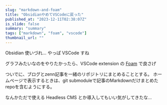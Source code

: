 ```yaml
---
slug: "markdown-and-foam"
title: "ObsidianやめてVSCodeに戻った"
published_at: "2023-12-11T02:38:07Z"
is_slide: false
summary: "summary"
tags: ["markdown", "foam", "vscode"]
thumbnail_url: ""
---
```


Obsidian 使いづれ...
やっぱ VSCode すね


グラフみたいなのをやりたかったら、VSCode extension の [Foam](https://foambubble.github.io/foam/) で良さげ

ついでに、ブログとzenn記事を一緒のリポジトリにまとめることとする。
ホームページで表示するときは、git submoduleで記事のMarkdownだけまとめたrepoを含むようにする。

なんかただで使える Headless CMS とか導入してもいい気がしてきたな...
